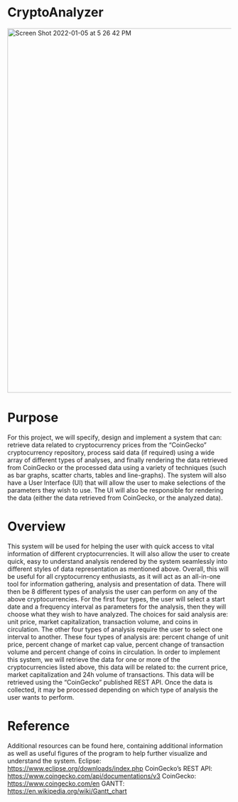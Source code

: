 # CryptoAnalyzer
<img width="820" alt="Screen Shot 2022-01-05 at 5 26 42 PM" src="https://user-images.githubusercontent.com/61612345/148298401-0e7f8b15-920f-4834-b838-fa95a184032d.png">

# Purpose
For this project, we will specify, design and implement a system that can: retrieve data related to cryptocurrency prices from the “CoinGecko” cryptocurrency repository, process said data (if required) using a wide array of different types of analyses, and finally rendering the data retrieved from CoinGecko or the processed data using a variety of techniques (such as bar graphs, scatter charts, tables and line-graphs). The system will also have a User Interface (UI) that will allow the user to make selections of the parameters they wish to use. The UI will also be responsible for rendering the data (either the data retrieved from CoinGecko, or the analyzed data).
# Overview
This system will be used for helping the user with quick access to vital information of different cryptocurrencies. It will also allow the user to create quick, easy to understand analysis rendered by the system seamlessly into different styles of data representation as mentioned above. Overall, this will be useful for all cryptocurrency enthusiasts, as it will act as an all-in-one tool for information gathering, analysis and presentation of data.
There will then be 8 different types of analysis the user can perform on any of the above cryptocurrencies. For the first four types, the user will select a start date and a frequency interval as parameters for the analysis, then they will choose what they wish to have analyzed. The choices for said analysis are: unit price, market capitalization, transaction volume, and coins in circulation. The other four types of analysis require the user to select one interval to another. These four types of analysis are: percent change of unit price, percent change of market cap value, percent change of transaction volume and percent change of coins in circulation.
In order to implement this system, we will retrieve the data for one or more of the cryptocurrencies listed above, this data will be related to: the current price, market capitalization and 24h volume of transactions. This data will be retrieved using the “CoinGecko” published REST API. Once the data is collected, it may be processed depending on which type of analysis the user wants to perform.
# Reference
Additional resources can be found here, containing additional information as well as useful figures of the program to help further visualize and understand the system.
Eclipse: https://www.eclipse.org/downloads/index.php
CoinGecko’s REST API: https://www.coingecko.com/api/documentations/v3 CoinGecko: https://www.coingecko.com/en
GANTT: https://en.wikipedia.org/wiki/Gantt_chart
